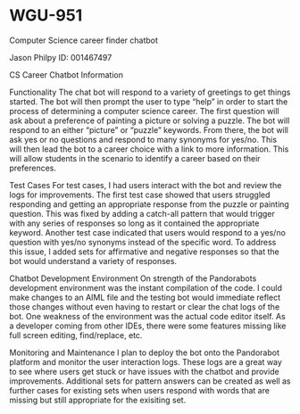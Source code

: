 # WGU-951
Computer Science career finder chatbot

Jason Philpy
ID: 001467497

CS Career Chatbot Information


Functionality
The chat bot will respond to a variety of greetings to get things started. The bot will then prompt the user to type “help” in order to start the process of determining a computer science career. The first question will ask about a preference of painting a picture or solving a puzzle. The bot will respond to an either “picture” or “puzzle” keywords.  From there, the bot will ask yes or no questions and respond to many synonyms for yes/no. This will then lead the bot to a career choice with a link to more information. This will allow students in the scenario to identify a career based on their preferences.

Test Cases
For test cases, I had users interact with the bot and review the logs for improvements.  The first test case showed that users struggled responding and getting an appropriate response from the puzzle or painting question.  This was fixed by adding a catch-all pattern that would trigger with any series of responses so long as it contained the appropriate keyword. Another test case indicated that users would respond to a yes/no question with yes/no synonyms instead of the specific word. To address this issue, I added sets for affirmative and negative responses so that the bot would understand a variety of responses.

Chatbot Development Environment
On strength of the Pandorabots development environment was the instant compilation of the code.  I could make changes to an AIML file and the testing bot would immediate reflect those changes without even having to restart or clear the chat logs of the bot. One weakness of the environment was the actual code editor itself. As a developer coming from other IDEs, there were some features missing like full screen editing, find/replace, etc.

Monitoring and Maintenance
I plan to deploy the bot onto the Pandorabot platform and monitor the user interaction logs. These logs are a great way to see where users get stuck or have issues with the chatbot and provide improvements.  Additional sets for pattern answers can be created as well as further cases for existing sets when users respond with words that are missing but still appropriate for the exisiting set.

